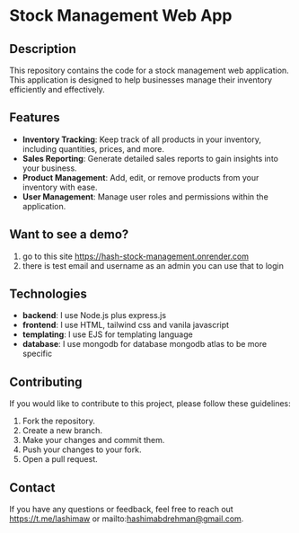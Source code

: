# Stock Management Web App

## Description
This repository contains the code for a stock management web application. This application is designed to help businesses manage their inventory efficiently and effectively.

## Features
- **Inventory Tracking**: Keep track of all products in your inventory, including quantities, prices, and more.
- **Sales Reporting**: Generate detailed sales reports to gain insights into your business.
- **Product Management**: Add, edit, or remove products from your inventory with ease.
- **User Management**: Manage user roles and permissions within the application.

## Want to see a demo?
1. go to this site https://hash-stock-management.onrender.com
2. there is test email and username as an admin you can use that to login

## Technologies
- **backend**: I use Node.js plus express.js
- **frontend**: I use HTML, tailwind css and vanila javascript
- **templating**: I use EJS for templating language
- **database**: I use mongodb for database mongodb atlas to be more specific

## Contributing
If you would like to contribute to this project, please follow these guidelines:
1. Fork the repository.
2. Create a new branch.
3. Make your changes and commit them.
4. Push your changes to your fork.
5. Open a pull request.

## Contact
If you have any questions or feedback, feel free to reach out https://t.me/lashimaw or mailto:hashimabdrehman@gmail.com.

